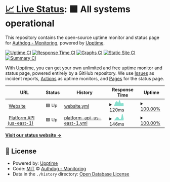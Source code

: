 # [📈 Live Status](https://authdog-monitoring.github.io/status): <!--live status--> **🟩 All systems operational**

This repository contains the open-source uptime monitor and status page for [Authdog - Monitoring](https://authdog-monitoring.github.io/status), powered by [Upptime](https://github.com/upptime/upptime).

[![Uptime CI](https://github.com/authdog-monitoring/status/workflows/Uptime%20CI/badge.svg)](https://github.com/authdog-monitoring/status/actions?query=workflow%3A%22Uptime+CI%22)
[![Response Time CI](https://github.com/authdog-monitoring/status/workflows/Response%20Time%20CI/badge.svg)](https://github.com/authdog-monitoring/status/actions?query=workflow%3A%22Response+Time+CI%22)
[![Graphs CI](https://github.com/authdog-monitoring/status/workflows/Graphs%20CI/badge.svg)](https://github.com/authdog-monitoring/status/actions?query=workflow%3A%22Graphs+CI%22)
[![Static Site CI](https://github.com/authdog-monitoring/status/workflows/Static%20Site%20CI/badge.svg)](https://github.com/authdog-monitoring/status/actions?query=workflow%3A%22Static+Site+CI%22)
[![Summary CI](https://github.com/authdog-monitoring/status/workflows/Summary%20CI/badge.svg)](https://github.com/authdog-monitoring/status/actions?query=workflow%3A%22Summary+CI%22)

With [Upptime](https://upptime.js.org), you can get your own unlimited and free uptime monitor and status page, powered entirely by a GitHub repository. We use [Issues](https://github.com/authdog-monitoring/status/issues) as incident reports, [Actions](https://github.com/authdog-monitoring/status/actions) as uptime monitors, and [Pages](https://authdog-monitoring.github.io/status) for the status page.

<!--start: status pages-->
<!-- This summary is generated by Upptime (https://github.com/upptime/upptime) -->
<!-- Do not edit this manually, your changes will be overwritten -->
<!-- prettier-ignore -->
| URL | Status | History | Response Time | Uptime |
| --- | ------ | ------- | ------------- | ------ |
| <img alt="" src="https://favicons.githubusercontent.com/www.authdog.com" height="13"> [Website](https://www.authdog.com) | 🟩 Up | [website.yml](https://github.com/authdog-monitoring/status/commits/HEAD/history/website.yml) | <details><summary><img alt="Response time graph" src="./graphs/website/response-time-week.png" height="20"> 120ms</summary><br><a href="https://alt.status.authdog.com/history/website"><img alt="Response time 161" src="https://img.shields.io/endpoint?url=https%3A%2F%2Fraw.githubusercontent.com%2Fauthdog-monitoring%2Fstatus%2FHEAD%2Fapi%2Fwebsite%2Fresponse-time.json"></a><br><a href="https://alt.status.authdog.com/history/website"><img alt="24-hour response time 86" src="https://img.shields.io/endpoint?url=https%3A%2F%2Fraw.githubusercontent.com%2Fauthdog-monitoring%2Fstatus%2FHEAD%2Fapi%2Fwebsite%2Fresponse-time-day.json"></a><br><a href="https://alt.status.authdog.com/history/website"><img alt="7-day response time 120" src="https://img.shields.io/endpoint?url=https%3A%2F%2Fraw.githubusercontent.com%2Fauthdog-monitoring%2Fstatus%2FHEAD%2Fapi%2Fwebsite%2Fresponse-time-week.json"></a><br><a href="https://alt.status.authdog.com/history/website"><img alt="30-day response time 161" src="https://img.shields.io/endpoint?url=https%3A%2F%2Fraw.githubusercontent.com%2Fauthdog-monitoring%2Fstatus%2FHEAD%2Fapi%2Fwebsite%2Fresponse-time-month.json"></a><br><a href="https://alt.status.authdog.com/history/website"><img alt="1-year response time 161" src="https://img.shields.io/endpoint?url=https%3A%2F%2Fraw.githubusercontent.com%2Fauthdog-monitoring%2Fstatus%2FHEAD%2Fapi%2Fwebsite%2Fresponse-time-year.json"></a></details> | <details><summary><a href="https://alt.status.authdog.com/history/website">100.00%</a></summary><a href="https://alt.status.authdog.com/history/website"><img alt="All-time uptime 100.00%" src="https://img.shields.io/endpoint?url=https%3A%2F%2Fraw.githubusercontent.com%2Fauthdog-monitoring%2Fstatus%2FHEAD%2Fapi%2Fwebsite%2Fuptime.json"></a><br><a href="https://alt.status.authdog.com/history/website"><img alt="24-hour uptime 100.00%" src="https://img.shields.io/endpoint?url=https%3A%2F%2Fraw.githubusercontent.com%2Fauthdog-monitoring%2Fstatus%2FHEAD%2Fapi%2Fwebsite%2Fuptime-day.json"></a><br><a href="https://alt.status.authdog.com/history/website"><img alt="7-day uptime 100.00%" src="https://img.shields.io/endpoint?url=https%3A%2F%2Fraw.githubusercontent.com%2Fauthdog-monitoring%2Fstatus%2FHEAD%2Fapi%2Fwebsite%2Fuptime-week.json"></a><br><a href="https://alt.status.authdog.com/history/website"><img alt="30-day uptime 100.00%" src="https://img.shields.io/endpoint?url=https%3A%2F%2Fraw.githubusercontent.com%2Fauthdog-monitoring%2Fstatus%2FHEAD%2Fapi%2Fwebsite%2Fuptime-month.json"></a><br><a href="https://alt.status.authdog.com/history/website"><img alt="1-year uptime 100.00%" src="https://img.shields.io/endpoint?url=https%3A%2F%2Fraw.githubusercontent.com%2Fauthdog-monitoring%2Fstatus%2FHEAD%2Fapi%2Fwebsite%2Fuptime-year.json"></a></details>
| <img alt="" src="https://favicons.githubusercontent.com/api.authdog.com" height="13"> [Platform API (us-east-1)](https://api.authdog.com/api/v1/health) | 🟩 Up | [platform-api-us-east-1.yml](https://github.com/authdog-monitoring/status/commits/HEAD/history/platform-api-us-east-1.yml) | <details><summary><img alt="Response time graph" src="./graphs/platform-api-us-east-1/response-time-week.png" height="20"> 146ms</summary><br><a href="https://alt.status.authdog.com/history/platform-api-us-east-1"><img alt="Response time 204" src="https://img.shields.io/endpoint?url=https%3A%2F%2Fraw.githubusercontent.com%2Fauthdog-monitoring%2Fstatus%2FHEAD%2Fapi%2Fplatform-api-us-east-1%2Fresponse-time.json"></a><br><a href="https://alt.status.authdog.com/history/platform-api-us-east-1"><img alt="24-hour response time 98" src="https://img.shields.io/endpoint?url=https%3A%2F%2Fraw.githubusercontent.com%2Fauthdog-monitoring%2Fstatus%2FHEAD%2Fapi%2Fplatform-api-us-east-1%2Fresponse-time-day.json"></a><br><a href="https://alt.status.authdog.com/history/platform-api-us-east-1"><img alt="7-day response time 146" src="https://img.shields.io/endpoint?url=https%3A%2F%2Fraw.githubusercontent.com%2Fauthdog-monitoring%2Fstatus%2FHEAD%2Fapi%2Fplatform-api-us-east-1%2Fresponse-time-week.json"></a><br><a href="https://alt.status.authdog.com/history/platform-api-us-east-1"><img alt="30-day response time 204" src="https://img.shields.io/endpoint?url=https%3A%2F%2Fraw.githubusercontent.com%2Fauthdog-monitoring%2Fstatus%2FHEAD%2Fapi%2Fplatform-api-us-east-1%2Fresponse-time-month.json"></a><br><a href="https://alt.status.authdog.com/history/platform-api-us-east-1"><img alt="1-year response time 204" src="https://img.shields.io/endpoint?url=https%3A%2F%2Fraw.githubusercontent.com%2Fauthdog-monitoring%2Fstatus%2FHEAD%2Fapi%2Fplatform-api-us-east-1%2Fresponse-time-year.json"></a></details> | <details><summary><a href="https://alt.status.authdog.com/history/platform-api-us-east-1">100.00%</a></summary><a href="https://alt.status.authdog.com/history/platform-api-us-east-1"><img alt="All-time uptime 100.00%" src="https://img.shields.io/endpoint?url=https%3A%2F%2Fraw.githubusercontent.com%2Fauthdog-monitoring%2Fstatus%2FHEAD%2Fapi%2Fplatform-api-us-east-1%2Fuptime.json"></a><br><a href="https://alt.status.authdog.com/history/platform-api-us-east-1"><img alt="24-hour uptime 100.00%" src="https://img.shields.io/endpoint?url=https%3A%2F%2Fraw.githubusercontent.com%2Fauthdog-monitoring%2Fstatus%2FHEAD%2Fapi%2Fplatform-api-us-east-1%2Fuptime-day.json"></a><br><a href="https://alt.status.authdog.com/history/platform-api-us-east-1"><img alt="7-day uptime 100.00%" src="https://img.shields.io/endpoint?url=https%3A%2F%2Fraw.githubusercontent.com%2Fauthdog-monitoring%2Fstatus%2FHEAD%2Fapi%2Fplatform-api-us-east-1%2Fuptime-week.json"></a><br><a href="https://alt.status.authdog.com/history/platform-api-us-east-1"><img alt="30-day uptime 100.00%" src="https://img.shields.io/endpoint?url=https%3A%2F%2Fraw.githubusercontent.com%2Fauthdog-monitoring%2Fstatus%2FHEAD%2Fapi%2Fplatform-api-us-east-1%2Fuptime-month.json"></a><br><a href="https://alt.status.authdog.com/history/platform-api-us-east-1"><img alt="1-year uptime 100.00%" src="https://img.shields.io/endpoint?url=https%3A%2F%2Fraw.githubusercontent.com%2Fauthdog-monitoring%2Fstatus%2FHEAD%2Fapi%2Fplatform-api-us-east-1%2Fuptime-year.json"></a></details>

<!--end: status pages-->

[**Visit our status website →**](https://authdog-monitoring.github.io/status)

## 📄 License

- Powered by: [Upptime](https://github.com/upptime/upptime)
- Code: [MIT](./LICENSE) © [Authdog - Monitoring](https://authdog-monitoring.github.io/status)
- Data in the `./history` directory: [Open Database License](https://opendatacommons.org/licenses/odbl/1-0/)
